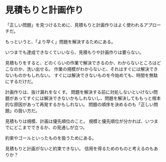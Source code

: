 # 見積もりと計画作り

「正しい問題」を見つけるために、見積もりと計画作りはよく使われるアプローチだ。

もっというと、「より早く」問題を解決するためにある。

いつまでも達成できなくていいなら、見積もりや計画作りは要らない。

見積もりをすると、どのくらいの作業で解決できるのか、わからないところはどこなのか、洗い出せる。
作業の規模がわからないと、それはすぐには解決できないものかもしれない。
すぐには解決できないものを今始めても、時間を無駄にするだけだ。

計画作りは、抜け漏れをなくす。
問題を解決する前に対処しないといけない問題があってすぐには解決できないかもしれないし、問題を解決してももっと根本的な原因があって再発するかもしれない。
問題の順序を決めるのも「正しい問題」の扱い方だ。

見積もりは規模、計画は優先順位のこと。
規模と優先順位が分かれば、いつまでにどこまでできるか、の見通しが立つ。

約束やゴールといったものを扱うためにある。

見積もりと計画がないと約束できない。
信用を得るためのものと考えるのもありか？
